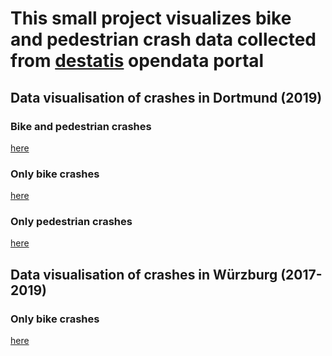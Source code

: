 # This small project visualizes bike and pedestrian crash data collected from [destatis](https://unfallatlas.statistikportal.de/_opendata2020.html) opendata portal

## Data visualisation of crashes in Dortmund (2019)
### Bike and pedestrian crashes
[here](html\dortmund\bike&pedestriancrashes.html)
### Only bike crashes
[here](html\dortmund\bikecrashes.html)
### Only pedestrian crashes
[here](html\dortmund\pedestriancrashes.html)

## Data visualisation of crashes in Würzburg (2017-2019)
### Only bike crashes
[here](html\wuerzburg\bikecrashes.html)
